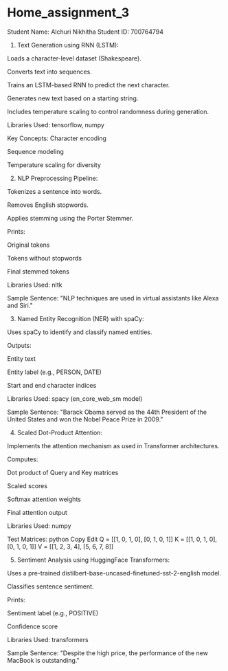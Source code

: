 # Home_assignment_3
Student Name: Alchuri Nikhitha
Student ID: 700764794

1. Text Generation using RNN (LSTM):
   
Loads a character-level dataset (Shakespeare).

Converts text into sequences.

Trains an LSTM-based RNN to predict the next character.

Generates new text based on a starting string.

Includes temperature scaling to control randomness during generation.

Libraries Used:
tensorflow, numpy

Key Concepts:
Character encoding

Sequence modeling

Temperature scaling for diversity

2. NLP Preprocessing Pipeline:
   
Tokenizes a sentence into words.

Removes English stopwords.

Applies stemming using the Porter Stemmer.

Prints:

Original tokens

Tokens without stopwords

Final stemmed tokens

Libraries Used:
nltk

Sample Sentence:
"NLP techniques are used in virtual assistants like Alexa and Siri."

3. Named Entity Recognition (NER) with spaCy:
   
Uses spaCy to identify and classify named entities.

Outputs:

Entity text

Entity label (e.g., PERSON, DATE)

Start and end character indices

Libraries Used:
spacy (en_core_web_sm model)

Sample Sentence:
"Barack Obama served as the 44th President of the United States and won the Nobel Peace Prize in 2009."

4. Scaled Dot-Product Attention:
   
Implements the attention mechanism as used in Transformer architectures.

Computes:

Dot product of Query and Key matrices

Scaled scores

Softmax attention weights

Final attention output

Libraries Used:
numpy

Test Matrices:
python
Copy
Edit
Q = [[1, 0, 1, 0], [0, 1, 0, 1]]
K = [[1, 0, 1, 0], [0, 1, 0, 1]]
V = [[1, 2, 3, 4], [5, 6, 7, 8]]

5. Sentiment Analysis using HuggingFace Transformers:
   
Uses a pre-trained distilbert-base-uncased-finetuned-sst-2-english model.

Classifies sentence sentiment.

Prints:

Sentiment label (e.g., POSITIVE)

Confidence score

Libraries Used:
transformers

 Sample Sentence:
"Despite the high price, the performance of the new MacBook is outstanding."

